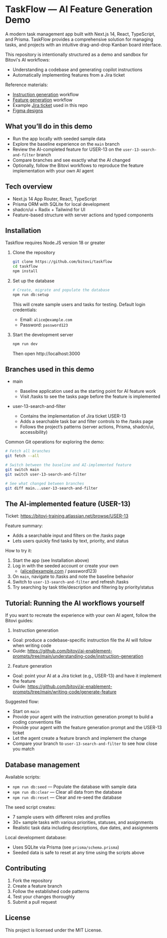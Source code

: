 # TaskFlow — AI Feature Generation Demo

A modern task management app built with Next.js 14, React, TypeScript, and Prisma. TaskFlow provides a comprehensive solution for managing tasks, and projects with an intuitive drag-and-drop Kanban board interface.

This repository is intentionally structured as a demo and sandbox for Bitovi's AI workflows:
- Understanding a codebase and generating copilot instructions
- Automatically implementing features from a Jira ticket

Reference materials:
- [Instruction generation](https://github.com/bitovi/ai-enablement-prompts/tree/main/understanding-code/instruction-generation) workflow
- [Feature generation](https://github.com/bitovi/ai-enablement-prompts/tree/main/writing-code/generate-feature) workflow 
- Example [Jira ticket](https://bitovi.atlassian.net/browse/PLAY-23) used in this repo
- [Figma designs](https://www.figma.com/design/TvHxpQ3z4Zq5JWOVUkgLlU/Tasks-Search-and-Filter?m=auto&t=ehht6F82l82y3XIW-6)

## What you’ll do in this demo

- Run the app locally with seeded sample data
- Explore the baseline experience on the `main` branch
- Review the AI-completed feature for USER-13 on the `user-13-search-and-filter` branch
- Compare branches and see exactly what the AI changed
- Optionally, follow the Bitovi workflows to reproduce the feature implementation with your own AI agent

## Tech overview

- Next.js 14 App Router, React, TypeScript
- Prisma ORM with SQLite for local development
- shadcn/ui + Radix + Tailwind for UI
- Feature-based structure with server actions and typed components

## Installation

Taskflow requires Node.JS version 18 or greater

1. Clone the repository
   ```bash
   git clone https://github.com/bitovi/taskflow
   cd taskflow
   npm install
   ```

2. Set up the database
   ```bash
   # Create, migrate and populate the database
   npm run db:setup
   ```
   This will create sample users and tasks for testing. Default login credentials:
   - Email: `alice@example.com`
   - Password: `password123`

3. Start the development server
   ```bash
   npm run dev
   ```
   Then open http://localhost:3000

## Branches used in this demo

- main
  - Baseline application used as the starting point for AI feature work
  - Visit /tasks to see the tasks page before the feature is implemented

- user-13-search-and-filter
  - Contains the implementation of Jira ticket USER-13
  - Adds a searchable task bar and filter controls to the /tasks page
  - Follows the project’s patterns (server actions, Prisma, shadcn/ui, accessibility)

Common Git operations for exploring the demo:
```bash
# Fetch all branches
git fetch --all

# Switch between the baseline and AI-implemented feature
git switch main
git switch user-13-search-and-filter

# See what changed between branches
git diff main...user-13-search-and-filter
```

## The AI-implemented feature (USER-13)

Ticket: https://bitovi-training.atlassian.net/browse/USER-13

Feature summary:
- Adds a searchable input and filters on the /tasks page
- Lets users quickly find tasks by text, priority, and status

How to try it:
1. Start the app (see Installation above)
2. Log in with the seeded account or create your own 
   - (alice@example.com / password123)
3. On `main`, navigate to /tasks and note the baseline behavior
4. Switch to `user-13-search-and-filter` and refresh /tasks
5. Try searching by task title/description and filtering by priority/status

## Tutorial: Running the AI workflows yourself

If you want to recreate the experience with your own AI agent, follow the Bitovi guides:

1) Instruction generation
- Goal: produce a codebase-specific instruction file the AI will follow when writing code
- Guide: https://github.com/bitovi/ai-enablement-prompts/tree/main/understanding-code/instruction-generation

2) Feature generation
- Goal: point your AI at a Jira ticket (e.g., USER-13) and have it implement the feature
- Guide: https://github.com/bitovi/ai-enablement-prompts/tree/main/writing-code/generate-feature

Suggested flow:
- Start on `main`
- Provide your agent with the instruction generation prompt to build a coding conventions file
- Provide your agent with the feature generation prompt and the USER-13 ticket
- Let the agent create a feature branch and implement the change
- Compare your branch to `user-13-search-and-filter` to see how close you match

## Database management

Available scripts:
- `npm run db:seed` — Populate the database with sample data
- `npm run db:clear` — Clear all data from the database
- `npm run db:reset` — Clear and re-seed the database

The seed script creates:
- 7 sample users with different roles and profiles
- 30+ sample tasks with various priorities, statuses, and assignments
- Realistic task data including descriptions, due dates, and assignments

Local development database:
- Uses SQLite via Prisma (see `prisma/schema.prisma`)
- Seeded data is safe to reset at any time using the scripts above

## Contributing

1. Fork the repository
2. Create a feature branch
3. Follow the established code patterns
4. Test your changes thoroughly
5. Submit a pull request

## License

This project is licensed under the MIT License.
